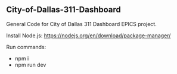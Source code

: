 ## City-of-Dallas-311-Dashboard
General Code for City of Dallas 311 Dashboard EPICS project.

Install Node.js: https://nodejs.org/en/download/package-manager/

Run commands:
- npm i 
- npm run dev
